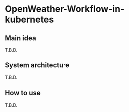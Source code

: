# OpenWeather-Workflow-in-kubernetes
## Main idea
T.B.D.

## System architecture
T.B.D.

## How to use
T.B.D.
